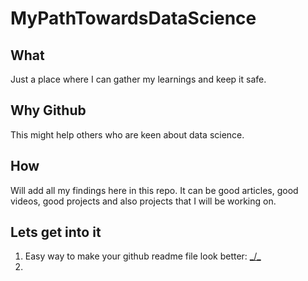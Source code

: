 # MyPathTowardsDataScience

## What
Just a place where I can gather my learnings and keep it safe.

## Why Github
This might help others who are keen about data science.

## How 
Will add all my findings here in this repo. It can be good articles, good videos, good projects and also projects that I will be working on.

## Lets get into it

1. Easy way to make your github readme file look better: [_/\_](https://help.github.com/en/github/writing-on-github/basic-writing-and-formatting-syntax)
2. 
